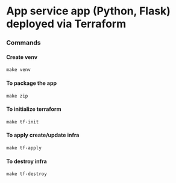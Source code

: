 # App service app (Python, Flask) deployed via Terraform

### Commands

#### Create venv

```commandline
make venv
```

#### To package the app

```shell
make zip
```

#### To initialize terraform

```shell
make tf-init
```

#### To apply create/update infra

```shell
make tf-apply
```

#### To destroy infra

```shell
make tf-destroy
``` 
